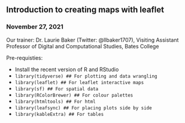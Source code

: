## Introduction to creating maps with leaflet

### November 27, 2021

Our trainer: Dr. Laurie Baker (Twitter: @llbaker1707), Visiting Assistant Professor of Digital and Computational Studies, Bates College

Pre-requisties:

- Install the recent version of R and RStudio
- `library(tidyverse) ## For plotting and data wrangling`
- `library(leaflet) ## For leaflet interactive maps`
- `library(sf) ## For spatial data`
- `library(RColorBrewer) ## For colour palettes`
- `library(htmltools) ## For html`
- `library(leafsync) ## For placing plots side by side`
- `library(kableExtra) ## For tables`
